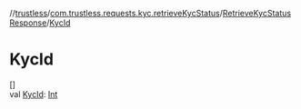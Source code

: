 //[trustless](../../../index.md)/[com.trustless.requests.kyc.retrieveKycStatus](../index.md)/[RetrieveKycStatusResponse](index.md)/[KycId](-kyc-id.md)

# KycId

[]\
val [KycId](-kyc-id.md): [Int](https://kotlinlang.org/api/latest/jvm/stdlib/kotlin/-int/index.html)
